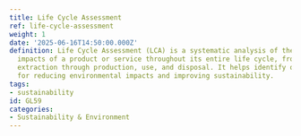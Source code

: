 ```yaml
---
title: Life Cycle Assessment
ref: life-cycle-assessment
weight: 1
date: '2025-06-16T14:50:00.000Z'
definition: Life Cycle Assessment (LCA) is a systematic analysis of the environmental
  impacts of a product or service throughout its entire life cycle, from raw material
  extraction through production, use, and disposal. It helps identify opportunities
  for reducing environmental impacts and improving sustainability.
tags:
- sustainability
id: GL59
categories:
- Sustainability & Environment
---
```


